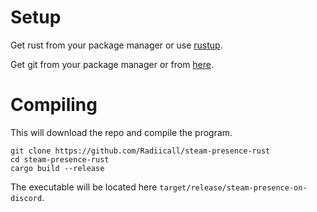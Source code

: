 # Setup
Get rust from your package manager or use <a href="https://rustup.rs/">rustup</a>.

Get git from your package manager or from <a href="https://git-scm.com/downloads">here</a>.

# Compiling
This will download the repo and compile the program.
```
git clone https://github.com/Radiicall/steam-presence-rust
cd steam-presence-rust
cargo build --release
```
The executable will be located here `target/release/steam-presence-on-discord`.
